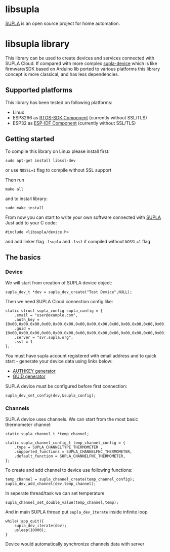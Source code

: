 # libsupla

[SUPLA](https://www.supla.org) is an open source project for home automation.

# libsupla library

This library can be used to create devices and services connected with SUPLA Cloud.
If compared with more complex [supla-device](https://github.com/SUPLA/supla-device) which is like 
firmware/SDK based on Arduino lib ported to various platforms this library concept is more classical, 
and has less dependencies.

## Supported platforms

This library has been tested on following platforms:
- Linux
- ESP8266 as [RTOS-SDK Component](https://github.com/QB4-dev/esp-libsupla) (currently without SSL/TLS)
- ESP32   as [ESP-IDF Component](https://github.com/QB4-dev/esp-libsupla)  (currently without SSL/TLS)

## Getting started

To compile this library on Linux please install first:

`sudo apt-get install libssl-dev`

or use `NOSSL=1` flag to compile without SSL support

Then run

```
make all
```

and to install library:

```
sudo make install
```

From now you can start to write your own software connected with [SUPLA](https://www.supla.org)
Just add to your C code:

```
#include <libsupla/device.h>
```

and add linker flag `-lsupla`  and `-lssl` if compiled without `NOSSL=1` flag

## The basics

### Device

We will start from creation of SUPLA device object:

```
supla_dev_t *dev = supla_dev_create("Test Device",NULL);

```

Then we need SUPLA Cloud connection config like:

```
static struct supla_config supla_config = {
	.email = "user@example.com",
	.auth_key = {0x00,0x00,0x00,0x00,0x00,0x00,0x00,0x00,0x00,0x00,0x00,0x00,0x00,0x00,0x00,0x00},
	.guid = {0x00,0x00,0x00,0x00,0x00,0x00,0x00,0x00,0x00,0x00,0x00,0x00,0x00,0x00,0x00,0x00},
	.server = "svr.supla.org",
	.ssl = 1
};

```

You must have supla account registered with email address and to quick start - generate your device data using links below:
- [AUTHKEY generator](https://www.supla.org/arduino/get-authkey)
- [GUID generator](https://www.supla.org/arduino/get-guid)


SUPLA device must be configured before first connection:

```
supla_dev_set_config(dev,&supla_config);
```

### Channels

SUPLA device uses channels. We can start from the most basic thermometer channel:

```
static supla_channel_t *temp_channel;

static supla_channel_config_t temp_channel_config = {
	.type = SUPLA_CHANNELTYPE_THERMOMETER ,
	.supported_functions = SUPLA_CHANNELFNC_THERMOMETER,
	.default_function = SUPLA_CHANNELFNC_THERMOMETER,
};
```

To create and add channel to device use following functions:

```
temp_channel = supla_channel_create(temp_channel_config);
supla_dev_add_channel(dev,temp_channel);
```
In seperate thread/task we can set temperature

```
supla_channel_set_double_value(temp_channel,temp);
```

And in main SUPLA thread put `supla_dev_iterate` inside infinite loop

```
while(!app_quit){
	supla_dev_iterate(dev);
	usleep(10000);
}
```

Device would automatically synchronize channels data with server

